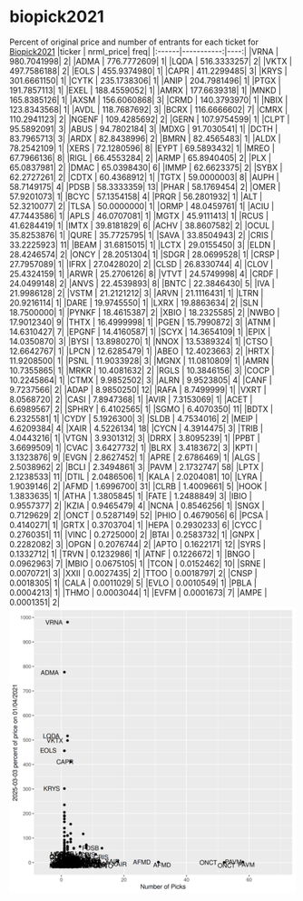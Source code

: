 # biopick2021
Percent of original price and number of entrants for each ticket for [Biopick2021](https://twitter.com/hashtag/Biopick2021)
|ticker |  nrml_price| freq|
|:------|-----------:|----:|
|VRNA   | 980.7041998|    2|
|ADMA   | 776.7772609|    1|
|LQDA   | 516.3333257|    2|
|VKTX   | 497.7586188|    2|
|EOLS   | 455.9374980|    1|
|CAPR   | 411.2299485|    3|
|KRYS   | 301.6661150|    1|
|CYTK   | 235.1738306|    1|
|ANIP   | 204.7981496|    1|
|PTGX   | 191.7857113|    1|
|EXEL   | 188.4559052|    1|
|AMRX   | 177.6639318|    1|
|MNKD   | 165.8385126|    1|
|AXSM   | 156.6060868|    3|
|CRMD   | 140.3793970|    1|
|NBIX   | 123.8343568|    1|
|AVDL   | 118.7687692|    3|
|BCRX   | 116.6666602|    7|
|CMRX   | 110.2941123|    2|
|NGENF  | 109.4285692|    2|
|GERN   | 107.9754599|    1|
|CLPT   |  95.5892091|    3|
|ABUS   |  94.7802184|    3|
|MDXG   |  91.7030541|    1|
|DCTH   |  83.7965713|    3|
|ARDX   |  82.8438996|    2|
|BMRN   |  82.4565483|    1|
|ALDX   |  78.2542109|    1|
|XERS   |  72.1280596|    8|
|EYPT   |  69.5893432|    1|
|MREO   |  67.7966136|    8|
|RIGL   |  66.4553284|    2|
|ARMP   |  65.8940405|    2|
|PLX    |  65.0837981|    2|
|DMAC   |  65.0398430|    6|
|IMMP   |  62.6623375|    2|
|SYBX   |  62.2727261|    2|
|CDTX   |  60.4368912|    1|
|TGTX   |  59.0000003|    8|
|AUPH   |  58.7149175|    4|
|PDSB   |  58.3333359|   13|
|PHAR   |  58.1769454|    2|
|OMER   |  57.9201073|    1|
|BCYC   |  57.1354158|    4|
|PRQR   |  56.2801932|    1|
|ALT    |  52.3210077|    2|
|TLSA   |  50.0000000|    1|
|ORMP   |  48.0459761|    1|
|ACIU   |  47.7443586|    1|
|APLS   |  46.0707081|    1|
|MGTX   |  45.9111413|    1|
|RCUS   |  41.6284419|    1|
|IMTX   |  39.8181829|    6|
|ACHV   |  38.8607582|    2|
|OCUL   |  35.8253876|    1|
|QURE   |  35.7725795|    1|
|SAVA   |  33.8504943|    2|
|CRIS   |  33.2225923|   11|
|BEAM   |  31.6815015|    1|
|LCTX   |  29.0155450|    3|
|ELDN   |  28.4246574|    2|
|ONCY   |  28.2051304|    1|
|SDGR   |  28.0699528|    1|
|CRSP   |  27.7957089|    1|
|IFRX   |  27.0428020|    2|
|CLSD   |  26.8330744|    4|
|CLOV   |  25.4324159|    1|
|ARWR   |  25.2706126|    8|
|VTVT   |  24.5749998|    4|
|CRDF   |  24.0499148|    2|
|ANVS   |  22.4539893|    8|
|BNTC   |  22.3846430|    5|
|IVA    |  21.9986128|    2|
|VSTM   |  21.2121212|    3|
|ARVN   |  21.1116431|    1|
|LTRN   |  20.9216114|    1|
|DARE   |  19.9745550|    1|
|LXRX   |  19.8863634|    2|
|SLN    |  18.7500000|    1|
|PYNKF  |  18.4615387|    2|
|XBIO   |  18.2325585|    2|
|NWBO   |  17.9012340|    9|
|THTX   |  16.4999998|    1|
|PGEN   |  15.7990872|    3|
|ATNM   |  14.6310427|    7|
|EPGNF  |  14.4160587|    1|
|SCYX   |  14.3654109|    1|
|EPIX   |  14.0350870|    3|
|BYSI   |  13.8980270|    1|
|NNOX   |  13.5389324|    1|
|CTSO   |  12.6642767|    1|
|LPCN   |  12.6285479|    1|
|ABEO   |  12.4023663|    2|
|HRTX   |  11.9208500|    1|
|PSNL   |  11.9033928|    3|
|MGNX   |  11.0810809|    1|
|AMRN   |  10.7355865|    1|
|MRKR   |  10.4081632|    2|
|RGLS   |  10.3846156|    3|
|COCP   |  10.2245864|    1|
|CTMX   |   9.9852502|    3|
|ALRN   |   9.9523805|    4|
|CANF   |   9.7237566|    2|
|ADAP   |   8.9850250|   12|
|RAFA   |   8.7499999|    1|
|VXRT   |   8.0568720|    2|
|CASI   |   7.8947368|    1|
|AVIR   |   7.3153069|    1|
|ACET   |   6.6989567|    2|
|SPHRY  |   6.4102565|    1|
|SGMO   |   6.4070350|   11|
|BDTX   |   6.2325581|    1|
|CYDY   |   5.1926300|    3|
|SLDB   |   4.7534016|    2|
|MEIP   |   4.6209384|    4|
|XAIR   |   4.5226134|   18|
|CYCN   |   4.3914475|    3|
|TRIB   |   4.0443216|    1|
|VTGN   |   3.9301312|    3|
|DRRX   |   3.8095239|    1|
|PPBT   |   3.6699509|    1|
|CVAC   |   3.6427732|    1|
|BLRX   |   3.4183672|    3|
|KPTI   |   3.1323876|    9|
|EVGN   |   2.8627452|    1|
|APRE   |   2.6786469|    1|
|ALGS   |   2.5038962|    2|
|BCLI   |   2.3494861|    3|
|PAVM   |   2.1732747|   58|
|LPTX   |   2.1238533|   11|
|DTIL   |   2.0486506|    1|
|KALA   |   2.0204081|   10|
|LYRA   |   1.9039146|    2|
|AFMD   |   1.6996700|   31|
|CLRB   |   1.4009661|    5|
|HOOK   |   1.3833635|    1|
|ATHA   |   1.3805845|    1|
|FATE   |   1.2488849|    3|
|IBIO   |   0.9557377|    2|
|KZIA   |   0.9465479|    4|
|NCNA   |   0.8546256|    1|
|SNGX   |   0.7129629|    2|
|ONCT   |   0.5287149|   52|
|PHIO   |   0.4679056|    6|
|PCSA   |   0.4140271|    1|
|GRTX   |   0.3703704|    1|
|HEPA   |   0.2930233|    6|
|CYCC   |   0.2760351|   11|
|VINC   |   0.2725000|    2|
|BTAI   |   0.2583732|    1|
|GNPX   |   0.2282082|    3|
|OPGN   |   0.2076744|    2|
|APTO   |   0.1622171|   12|
|SYRS   |   0.1332712|    1|
|TRVN   |   0.1232986|    1|
|ATNF   |   0.1226672|    1|
|BNGO   |   0.0962963|    7|
|MBIO   |   0.0675105|    1|
|TCON   |   0.0152462|   10|
|SRNE   |   0.0070721|    3|
|XXII   |   0.0027435|    2|
|TTOO   |   0.0018797|    2|
|CNSP   |   0.0018305|    1|
|CALA   |   0.0011029|    5|
|EVLO   |   0.0010549|    1|
|PBLA   |   0.0004213|    1|
|THMO   |   0.0003044|    1|
|EVFM   |   0.0001673|    7|
|AMPE   |   0.0001351|    2|
![retvspicks](biopicks.png?raw=true)
